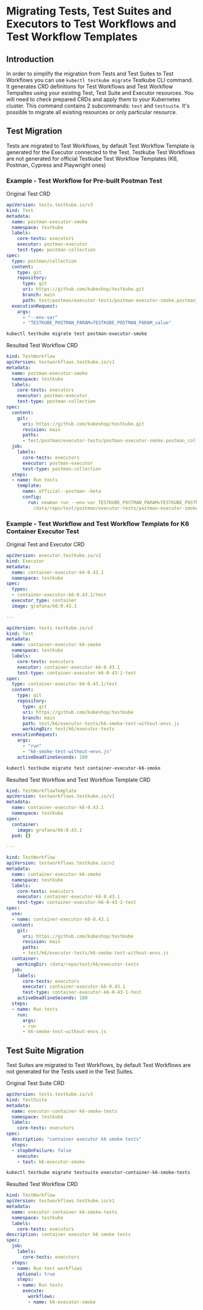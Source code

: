 # Migrating Tests, Test Suites and Executors to Test Workflows and Test Workflow Templates

## Introduction

In order to simplify the migration from Tests and Test Suites to Test Workflows you can
use `kubectl testkube migrate` Testkube CLI command. It generates CRD definitions for 
Test Workflows and Test Workflow Tempaltes using your existing Test, Test Suite and Executor
resources. You will need to check prepared CRDs and apply them to your Kubernetes cluster.
This command contains 2 subcommands: `test` and `testsuite`. It's possible to migrate all
existing resources or only particular resource.

## Test Migration

Tests are migrated to Test Workflows, by default Test Workflow Template is generated for 
the Executor connected to the Test. Testkube Test Workflows are not generated for official
Testkube Test Workflow Templates (K6, Postman, Cypress and Playwright ones)

### Example - Test Workflow for Pre-built Postman Test

Original Test CRD

```yaml
apiVersion: tests.testkube.io/v3
kind: Test
metadata:
  name: postman-executor-smoke
  namespace: testkube
  labels:
    core-tests: executors
    executor: postman-executor
    test-type: postman-collection
spec:
  type: postman/collection
  content:
    type: git
    repository:
      type: git
      uri: https://github.com/kubeshop/testkube.git
      branch: main
      path: test/postman/executor-tests/postman-executor-smoke.postman_collection.json
  executionRequest:
    args:
      - "--env-var"
      - "TESTKUBE_POSTMAN_PARAM=TESTKUBE_POSTMAN_PARAM_value"
```

```sh
kubectl testkube migrate test postman-executor-smoke
```

Resulted Test Workflow CRD

```yaml
kind: TestWorkflow
apiVersion: testworkflows.testkube.io/v1
metadata:
  name: postman-executor-smoke
  namespace: testkube
  labels:
    core-tests: executors
    executor: postman-executor
    test-type: postman-collection
spec:
  content:
    git:
      uri: https://github.com/kubeshop/testkube.git
      revision: main
      paths:
      - test/postman/executor-tests/postman-executor-smoke.postman_collection.json
  job:
    labels:
      core-tests: executors
      executor: postman-executor
      test-type: postman-collection
  steps:
  - name: Run tests
    template:
      name: official--postman--beta
      config:
        run: newman run --env-var TESTKUBE_POSTMAN_PARAM=TESTKUBE_POSTMAN_PARAM_value
          /data/repo/test/postman/executor-tests/postman-executor-smoke.postman_collection.json
```

### Example - Test Workflow and Test Workflow Template for K6 Container Executor Test

Original Test and Executor CRD

```yaml
apiVersion: executor.testkube.io/v1
kind: Executor
metadata:
  name: container-executor-k6-0.43.1
  namespace: testkube
spec:
  types:
  - container-executor-k6-0.43.1/test
  executor_type: container
  image: grafana/k6:0.43.1

---

apiVersion: tests.testkube.io/v3
kind: Test
metadata:
  name: container-executor-k6-smoke
  namespace: testkube
  labels:
    core-tests: executors
    executor: container-executor-k6-0.43.1
    test-type: container-executor-k6-0-43-1-test
spec:
  type: container-executor-k6-0.43.1/test
  content:
    type: git
    repository:
      type: git
      uri: https://github.com/kubeshop/testkube
      branch: main
      path: test/k6/executor-tests/k6-smoke-test-without-envs.js
      workingDir: test/k6/executor-tests
  executionRequest:
    args:
      - "run"
      - "k6-smoke-test-without-envs.js"
    activeDeadlineSeconds: 180
```

```sh
kubectl testkube migrate test container-executor-k6-smoke
```

Resulted Test Workflow and Test Workflow Template CRD

```yaml
kind: TestWorkflowTemplate
apiVersion: testworkflows.testkube.io/v1
metadata:
  name: container-executor-k6-0.43.1
  namespace: testkube
spec:
  container:
    image: grafana/k6:0.43.1
  pod: {}

---

kind: TestWorkflow
apiVersion: testworkflows.testkube.io/v1
metadata:
  name: container-executor-k6-smoke
  namespace: testkube
  labels:
    core-tests: executors
    executor: container-executor-k6-0.43.1
    test-type: container-executor-k6-0-43-1-test
spec:
  use:
  - name: container-executor-k6-0.43.1
  content:
    git:
      uri: https://github.com/kubeshop/testkube
      revision: main
      paths:
      - test/k6/executor-tests/k6-smoke-test-without-envs.js
  container:
    workingDir: /data/repo/test/k6/executor-tests
  job:
    labels:
      core-tests: executors
      executor: container-executor-k6-0.43.1
      test-type: container-executor-k6-0-43-1-test
    activeDeadlineSeconds: 180
  steps:
  - name: Run tests
    run:
      args:
      - run
      - k6-smoke-test-without-envs.js
```

## Test Suite Migration

Test Suites are migrated to Test Workflows, by default Test Workflows are not generated for 
the Tests used in the Test Suites.

Original Test Suite CRD

```yaml
apiVersion: tests.testkube.io/v3
kind: TestSuite
metadata:
  name: executor-container-k6-smoke-tests
  namespace: testkube
  labels:
    core-tests: executors
spec:
  description: "container executor k6 smoke tests"
  steps:
  - stopOnFailure: false
    execute:
    - test: k6-executor-smoke

```

```sh
kubectl testkube migrate testsuite executor-container-k6-smoke-tests
```

Resulted Test Workflow CRD

```yaml
kind: TestWorkflow
apiVersion: testworkflows.testkube.io/v1
metadata:
  name: executor-container-k6-smoke-tests
  namespace: testkube
  labels:
    core-tests: executors
description: container executor k6 smoke tests
spec:
  job:
    labels:
      core-tests: executors
  steps:
  - name: Run test workflows
    optional: true
    steps:
    - name: Run tests
      execute:
        workflows:
        - name: k6-executor-smoke
```